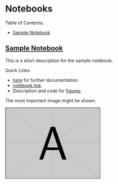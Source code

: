 # Notebooks

<!-- For Jupyter and other research notebooks.
     The notebooks are listed and described.
-->

Table of Contents:
<!-- MarkdownTOC -->

- [Sample Notebook](#sample-notebook)

<!-- /MarkdownTOC -->



<a id="sample-notebook"></a>
## [Sample Notebook](_sample/README.md)

This is a short description for the sample notebook.

Quick Links:

- [here](_sample/README.md) for further documentation.
- [notebook link](_sample/notebook.ipynb).
- Description and code for [figures](_sample/figures/README.md).

The most important image might be shown.

<img src="_sample/figures/example-image-a.jpg" alt="sample image" width="300">